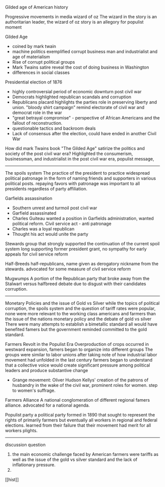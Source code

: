 Gilded age of American history

Progressive movements in media
	wizard of oz
		The wizard in the story is an authoritarian leader, the wizard of oz story is an allegory for populist moment

Gilded Age
- coined by mark twain
- machine politics exemplified corrupt business man and industrialist and age of materialism
- Rise of corrupt political groups
- Mark Twains satire reveal the cost of doing business in Washington
- differences in social classes

Presidential election of 1876
- highly controversial period of economic downturn post civil war
- Democrats highlighted republican scandals and corruption
- Republicans placard highlights the parties role in preserving liberty and union. "bloody shirt campaign" remind electorate of civil war and democrat role in the war
- "great betrayal compromise" - perspective of African Americans and the fallout of reconstruction.
- questionable tactics and backroom deals
- Lack of consensus after the election, could have ended in another Civil War

How did mark Twains book "The Gilded Age" satirize the politics and society of the post civil war era?
	Highlighted the consumerism, businessman, and industrialist in the post civil war era, populist message,

---
The spoils system
	The practice of the president to practice widespread political patronage in the form of naming friends and supporters in various political posts. repaying favors with patronage was important to all presidents regardless of party affiliation.

Garfields assassination
- Southern unrest and turmoil post civil war
- Garfield assassinated
- Charles Guiteau wanted a position in Garfields administration, wanted political reform. Civil service act - anti patronage 
- Charles was a loyal republican
- Thought his act would unite the party

Stewards
	group that strongly supported the continuation of the current spoil system long supporting former president grant, no sympathy for early appeals for civil service reform

Half-Breeds
	half-republicans, name given as derogatory nickname from the stewards.
	advocated for some measure of civil service reform

Mugwumps
	A portion of the Republican party that broke away from the Stalwart versus halfbreed debate due to disgust with their candidates corruption.

---
Monetary Policies and the issue of Gold vs Silver
	while the topics of political corruption, the spoils system and the question of tariff rates were popular, none were more relevant to the working class americans and farmers than the issue of the nations monetary policy and the debate of gold vs silver
		There were many attempts to establish a bimetallic  standard all would have benefited famers but the government reminded committed to the gold standard.

Farmers Revolt in the Populist Era
	Overproduction of crops occurred in westward expansion, famers began to organize into different groups
		The groups were similar to labor unions after taking note of how industrial labor movement had unfolded in the last century
		farmers began to understand that a collective voice would create significant pressure among political leaders and produce substantive change
- Grange movement: Oliver Hudson Kellys' creation of the patrons of husbandry in the wake of the civil war, prominent roles for women. step to women's suffrage.

Farmers Alliance
	A national conglomeration of different regional famers alliance. advocated for a national agenda.

Populist party
	a political party formed in 1890 that sought to represent the rights of primarily farmers but eventually all workers in regional and federal elections. learned from their failure that their movement had merit for all workers plights.

---
discussion question
1. the main economic challenge faced by American farmers were tariffs as well as the issue of the gold vs silver standard and the lack of inflationary pressure.
2.

[[hist]]